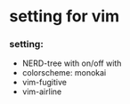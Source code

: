 # setting for vim

### setting:
- NERD-tree with on/off with <F3>
- colorscheme: monokai
- vim-fugitive
- vim-airline
